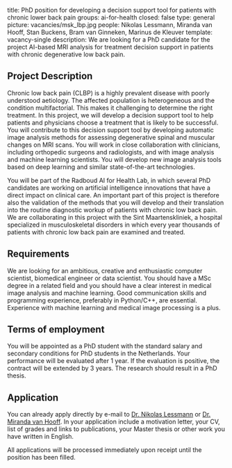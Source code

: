 title: PhD position for developing a decision support tool for patients with chronic lower back pain
groups: ai-for-health 
closed: false
type: general
picture: vacancies/msk_lbp.jpg
people: Nikolas Lessmann, Miranda van Hooff, Stan Buckens, Bram van Ginneken, Marinus de Kleuver 
template: vacancy-single
description: We are looking for a PhD candidate for the project AI-based MRI analysis for treatment decision support in patients with chronic degenerative low back pain.

## Project Description

Chronic low back pain (CLBP) is a highly prevalent disease with poorly understood aetiology. The affected population is heterogeneous and the condition multifactorial. This makes it challenging to determine the right treatment. In this project, we will develop a decision support tool to help patients and physicians choose a treatment that is likely to be successful. You will contribute to this decision support tool by developing automatic image analysis methods for assessing degenerative spinal and muscular changes on MRI scans. You will work in close collaboration with clinicians, including orthopedic surgeons and radiologists, and with image analysis and machine learning scientists. You will develop new image analysis tools based on deep learning and similar state-of-the-art technologies.

You will be part of the Radboud AI for Health Lab, in which several PhD candidates are working on artificial intelligence innovations that have a direct impact on clinical care. An important part of this project is therefore also the validation of the methods that you will develop and their translation into the routine diagnostic workup of patients with chronic low back pain. We are collaborating in this project with the Sint Maartenskliniek, a hospital specialized in musculoskeletal disorders in which every year thousands of patients with chronic low back pain are examined and treated.

## Requirements

We are looking for an ambitious, creative and enthusiastic computer scientist, biomedical engineer or data scientist. You should have a MSc degree in a related field and you should have a clear interest in medical image analysis and machine learning. Good communication skills and programming experience, preferably in Python/C++, are essential. Experience with machine learning and medical image processing is a plus.

## Terms of employment

You will be appointed as a PhD student with the standard salary and secondary conditions for PhD students in the Netherlands. Your performance will be evaluated after 1 year. If the evaluation is positive, the contract will be extended by 3 years. The research should result in a PhD thesis.

## Application

You can already apply directly by e-mail to [Dr. Nikolas Lessmann](mailto:nikolas.lessmann@radboudumc.nl) or [Dr. Miranda van Hooff](mailto:m.vanhooff@maartenskliniek.nl). In your application include a motivation letter, your CV, list of grades and links to publications, your Master thesis or other work you have written in English.

All applications will be processed immediately upon receipt until the position has been filled.

